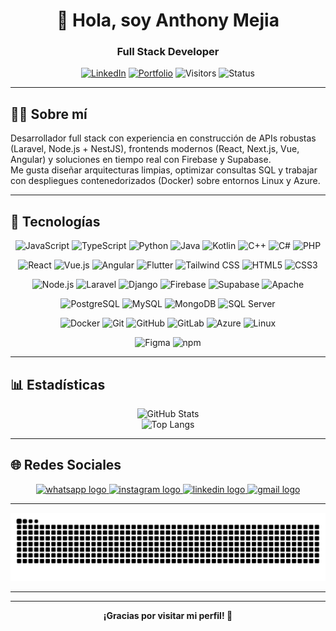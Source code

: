 <div align="center">
  
# 👋 Hola, soy Anthony Mejia  
### Full Stack Developer 

[![LinkedIn](https://img.shields.io/badge/LinkedIn-Anthony%20Mejía-0a66c2?logo=linkedin&logoColor=white)](https://www.linkedin.com/in/anthony-mejia-1138891a8/)
[![Portfolio](https://img.shields.io/badge/Portafolio-Web-ff9800?logo=firefox-browser&logoColor=white)](https://anthony-mejia-portafolio-v1.vercel.app/)
![Visitors](https://komarev.com/ghpvc/?username=AnThony69x&color=0e75b6&style=flat)
![Status](https://img.shields.io/badge/Focus-Clean%20Architecture%20%7C%20APIs%20Escalables-3ECF8E?logo=abstract)

</div>

---

## 🧑‍💻 Sobre mí
Desarrollador full stack con experiencia en construcción de APIs robustas (Laravel, Node.js + NestJS), frontends modernos (React, Next.js, Vue, Angular) y soluciones en tiempo real con Firebase y Supabase.  
Me gusta diseñar arquitecturas limpias, optimizar consultas SQL y trabajar con despliegues contenedorizados (Docker) sobre entornos Linux y Azure.  

---

## 🚀 Tecnologías 
<div align="center">

<!-- Lenguajes -->
<p>
  <img src="https://cdn.jsdelivr.net/gh/devicons/devicon/icons/javascript/javascript-original.svg" height="46" alt="JavaScript" />
  <img src="https://cdn.jsdelivr.net/gh/devicons/devicon/icons/typescript/typescript-original.svg" height="46" alt="TypeScript" />
  <img src="https://cdn.jsdelivr.net/gh/devicons/devicon/icons/python/python-original.svg" height="46" alt="Python" />
  <img src="https://cdn.jsdelivr.net/gh/devicons/devicon/icons/java/java-original.svg" height="46" alt="Java" />
  <img src="https://cdn.jsdelivr.net/gh/devicons/devicon/icons/kotlin/kotlin-original.svg" height="46" alt="Kotlin" />
  <img src="https://cdn.jsdelivr.net/gh/devicons/devicon/icons/cplusplus/cplusplus-original.svg" height="46" alt="C++" />
  <img src="https://cdn.jsdelivr.net/gh/devicons/devicon/icons/csharp/csharp-original.svg" height="46" alt="C#" />
  <img src="https://cdn.jsdelivr.net/gh/devicons/devicon/icons/php/php-original.svg" height="46" alt="PHP" />
</p>

<!-- Frontend -->
<p>
  <img src="https://cdn.jsdelivr.net/gh/devicons/devicon/icons/react/react-original.svg" height="46" alt="React" />
  <img src="https://cdn.jsdelivr.net/gh/devicons/devicon/icons/vuejs/vuejs-original.svg" height="46" alt="Vue.js" />
  <img src="https://cdn.jsdelivr.net/gh/devicons/devicon/icons/angularjs/angularjs-original.svg" height="46" alt="Angular" />
  <img src="https://cdn.jsdelivr.net/gh/devicons/devicon/icons/flutter/flutter-original.svg" height="46" alt="Flutter" />
  <img src="https://cdn.jsdelivr.net/gh/devicons/devicon/icons/tailwindcss/tailwindcss-original-wordmark.svg" height="46" alt="Tailwind CSS" />
  <img src="https://cdn.jsdelivr.net/gh/devicons/devicon/icons/html5/html5-original.svg" height="46" alt="HTML5" />
  <img src="https://cdn.jsdelivr.net/gh/devicons/devicon/icons/css3/css3-original.svg" height="46" alt="CSS3" />
</p>

<!-- Backend -->
<p>
  <img src="https://cdn.jsdelivr.net/gh/devicons/devicon/icons/nodejs/nodejs-original.svg" height="46" alt="Node.js" />
  <img src="https://cdn.jsdelivr.net/gh/devicons/devicon/icons/laravel/laravel-original.svg" height="46" alt="Laravel" />
  <img src="https://cdn.jsdelivr.net/gh/devicons/devicon/icons/django/django-plain.svg" height="46" alt="Django" />
  <img src="https://cdn.jsdelivr.net/gh/devicons/devicon/icons/firebase/firebase-plain.svg" height="46" alt="Firebase" />
  <img src="https://cdn.jsdelivr.net/gh/devicons/devicon/icons/supabase/supabase-original.svg" height="46" alt="Supabase" />
  <img src="https://cdn.jsdelivr.net/gh/devicons/devicon/icons/apache/apache-original.svg" height="46" alt="Apache" />
</p>

<!-- Bases de Datos -->
<p>
  <img src="https://cdn.jsdelivr.net/gh/devicons/devicon/icons/postgresql/postgresql-original.svg" height="46" alt="PostgreSQL" />
  <img src="https://cdn.jsdelivr.net/gh/devicons/devicon/icons/mysql/mysql-original.svg" height="46" alt="MySQL" />
  <img src="https://cdn.jsdelivr.net/gh/devicons/devicon/icons/mongodb/mongodb-original.svg" height="46" alt="MongoDB" />
  <img src="https://cdn.jsdelivr.net/gh/devicons/devicon/icons/microsoftsqlserver/microsoftsqlserver-plain.svg" height="46" alt="SQL Server" />
</p>

<!-- DevOps -->
<p>
  <img src="https://cdn.jsdelivr.net/gh/devicons/devicon/icons/docker/docker-original.svg" height="46" alt="Docker" />
  <img src="https://cdn.jsdelivr.net/gh/devicons/devicon/icons/git/git-original.svg" height="46" alt="Git" />
  <img src="https://cdn.jsdelivr.net/gh/devicons/devicon/icons/github/github-original.svg" height="46" alt="GitHub" />
  <img src="https://cdn.jsdelivr.net/gh/devicons/devicon/icons/gitlab/gitlab-original.svg" height="46" alt="GitLab" />
  <img src="https://cdn.jsdelivr.net/gh/devicons/devicon/icons/azure/azure-original.svg" height="46" alt="Azure" />
  <img src="https://cdn.jsdelivr.net/gh/devicons/devicon/icons/linux/linux-original.svg" height="46" alt="Linux" />
</p>

<!-- Herramientas -->
<p>
  <img src="https://cdn.jsdelivr.net/gh/devicons/devicon/icons/figma/figma-original.svg" height="46" alt="Figma" />
  <img src="https://cdn.jsdelivr.net/gh/devicons/devicon/icons/npm/npm-original-wordmark.svg" height="46" alt="npm" />
</p>

</div>

---

## 📊 Estadísticas 
<div align="center">
  
![GitHub Stats](https://github-readme-stats.vercel.app/api?username=AnThony69x&show_icons=true&theme=tokyonight&hide_border=true)  
![Top Langs](https://github-readme-stats.vercel.app/api/top-langs/?username=AnThony69x&layout=compact&theme=tokyonight&hide_border=true)

</div>

---

## 🌐 Redes Sociales 
<div align="center">
  <a href="https://api.whatsapp.com/send?phone=593979062065" target="_blank">
    <img src="https://raw.githubusercontent.com/maurodesouza/profile-readme-generator/master/src/assets/icons/social/whatsapp/default.svg" width="52" height="40" alt="whatsapp logo" />
  </a>
  <a href="https://www.instagram.com/thony.a_69x/" target="_blank">
    <img src="https://raw.githubusercontent.com/maurodesouza/profile-readme-generator/master/src/assets/icons/social/instagram/default.svg" width="52" height="40" alt="instagram logo" />
  </a>
  <a href="https://www.linkedin.com/in/anthony-mejia-1138891a8/" target="_blank">
    <img src="https://raw.githubusercontent.com/maurodesouza/profile-readme-generator/master/src/assets/icons/social/linkedin/default.svg" width="52" height="40" alt="linkedin logo" />
  </a>
  <a href="mailto:anthonimejia2003@gmail.com" target="_blank">
    <img src="https://raw.githubusercontent.com/maurodesouza/profile-readme-generator/master/src/assets/icons/social/gmail/default.svg" width="52" height="40" alt="gmail logo" />
  </a>
</div>

---

<div align="center">
  <img src="https://raw.githubusercontent.com/AnThony69x/AnThony69x/output/snake_dark.svg" alt="Snake animation dark" />
</div>

---

  <source media="(prefers-color-scheme: dark)" srcset="https://raw.githubusercontent.com/AnThony69x/AnThony69x/output/snake_light.svg" />

---

<div align="center">
<strong>¡Gracias por visitar mi perfil! 👋</strong>
</div>
